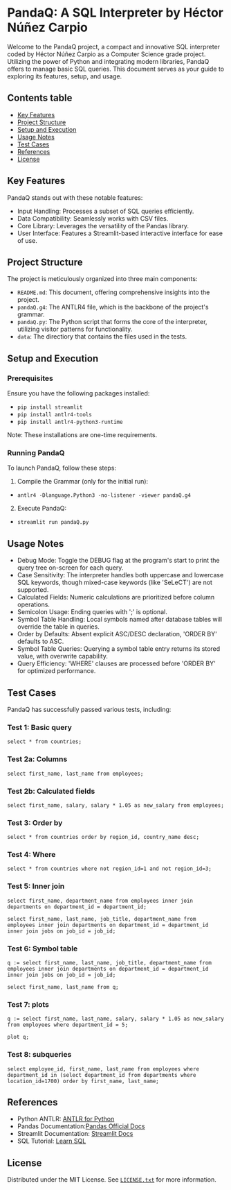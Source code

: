 # PandaQ: A SQL Interpreter by Héctor Núñez Carpio
Welcome to the PandaQ project, a compact and innovative SQL interpreter coded by Héctor Núñez Carpio as a Computer Science grade project. Utilizing the power of Python and integrating modern libraries, PandaQ offers to manage basic SQL queries. This document serves as your guide to exploring its features, setup, and usage.

## Contents table
- [Key Features](#key-features)
- [Project Structure](#project-structure)
- [Setup and Execution](#setup-and-execution)
- [Usage Notes](#usage-notes)
- [Test Cases](#test-cases)
- [References](#references)
- [License](#license)

## Key Features
PandaQ stands out with these notable features:
- Input Handling: Processes a subset of SQL queries efficiently.
- Data Compatibility: Seamlessly works with CSV files.
- Core Library: Leverages the versatility of the Pandas library.
- User Interface: Features a Streamlit-based interactive interface for ease of use.

## Project Structure
The project is meticulously organized into three main components:

- `README.md`: This document, offering comprehensive insights into the project.
- `pandaQ.g4`: The ANTLR4 file, which is the backbone of the project's grammar.
- `pandaQ.py`: The Python script that forms the core of the interpreter, utilizing visitor patterns for functionality.
- `data`: The directiory that contains the files used in the tests.

## Setup and Execution
### Prerequisites
Ensure you have the following packages installed:

- `pip install streamlit`
- `pip install antlr4-tools`
- `pip install antlr4-python3-runtime`

Note: These installations are one-time requirements.

### Running PandaQ
To launch PandaQ, follow these steps:

1. Compile the Grammar (only for the initial run):
- `antlr4 -Dlanguage.Python3 -no-listener -viewer pandaQ.g4`
2. Execute PandaQ:
- `streamlit run pandaQ.py`

## Usage Notes
- Debug Mode: Toggle the DEBUG flag at the program's start to print the query tree on-screen for each query.
- Case Sensitivity: The interpreter handles both uppercase and lowercase SQL keywords, though mixed-case keywords (like 'SeLeCT') are not supported.
- Calculated Fields: Numeric calculations are prioritized before column operations.
- Semicolon Usage: Ending queries with ';' is optional.
- Symbol Table Handling: Local symbols named after database tables will override the table in queries.
- Order by Defaults: Absent explicit ASC/DESC declaration, 'ORDER BY' defaults to ASC.
- Symbol Table Queries: Querying a symbol table entry returns its stored value, with overwrite capability.
- Query Efficiency: 'WHERE' clauses are processed before 'ORDER BY' for optimized performance.

## Test Cases
PandaQ has successfully passed various tests, including:
### Test 1: Basic query
```
select * from countries;
```
### Test 2a: Columns
```
select first_name, last_name from employees;
```
### Test 2b: Calculated fields
```
select first_name, salary, salary * 1.05 as new_salary from employees;
```
### Test 3: Order by
```
select * from countries order by region_id, country_name desc;
```
### Test 4: Where
```
select * from countries where not region_id=1 and not region_id=3;
```
### Test 5: Inner join
```
select first_name, department_name from employees inner join departments on department_id = department_id;
```
```
select first_name, last_name, job_title, department_name from employees inner join departments on department_id = department_id inner join jobs on job_id = job_id;
```
### Test 6: Symbol table
```
q := select first_name, last_name, job_title, department_name from employees inner join departments on department_id = department_id inner join jobs on job_id = job_id;
```
```
select first_name, last_name from q;
```
### Test 7: plots
```
q := select first_name, last_name, salary, salary * 1.05 as new_salary from employees where department_id = 5;
```
```
plot q;
```
### Test 8: subqueries
```
select employee_id, first_name, last_name from employees where department_id in (select department_id from departments where location_id=1700) order by first_name, last_name;
```

## References

- Python ANTLR: [ANTLR for Python](https://gebakx.github.io/Python3/compiladors.html#1)
- Pandas Documentation:[Pandas Official Docs](https://pandas.pydata.org/pandas-docs/stable/index.html)
- Streamlit Documentation: [Streamlit Docs](https://docs.streamlit.io/)
- SQL Tutorial: [Learn SQL](https://www.sqltutorial.org/)

## License

Distributed under the MIT License. See [`LICENSE.txt`](./LICENSE.txt) for more information.
